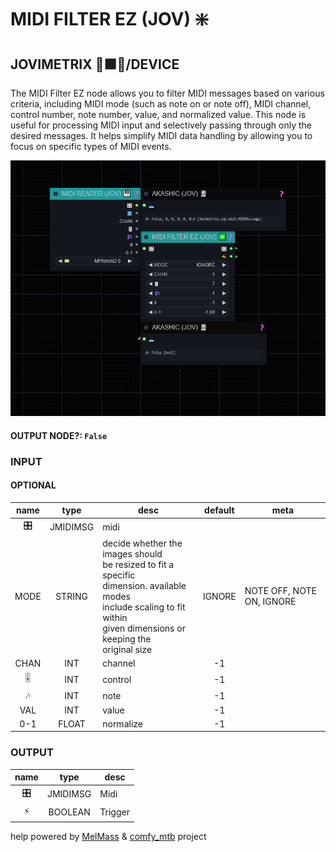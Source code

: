 # MIDI FILTER EZ (JOV) ❇️

## JOVIMETRIX 🔺🟩🔵/DEVICE

The MIDI Filter EZ node allows you to filter MIDI messages based on various criteria, including MIDI mode (such as note on or note off), MIDI channel, control number, note number, value, and normalized value. This node is useful for processing MIDI input and selectively passing through only the desired messages. It helps simplify MIDI data handling by allowing you to focus on specific types of MIDI events.

![MIDI FILTER EZ](https://raw.githubusercontent.com/Amorano/Jovimetrix-examples/master/node/MIDI%20FILTER%20EZ/MIDI%20FILTER%20EZ.png)

#### OUTPUT NODE?: `False`

### INPUT

#### OPTIONAL

name | type | desc | default | meta
:---:|:---:|---|:---:|---
🎛️ | JMIDIMSG | midi |  | 
MODE | STRING | decide whether the images should<br>be resized to fit a specific<br>dimension. available modes<br>include scaling to fit within<br>given dimensions or keeping the<br>original size | IGNORE | NOTE OFF, NOTE ON, IGNORE
CHAN | INT | channel | -1 | 
🎚️ | INT | control | -1 | 
🎶 | INT | note | -1 | 
VAL | INT | value | -1 | 
0-1 | FLOAT | normalize | -1 | 

### OUTPUT

name | type | desc
:---:|:---:|---
🎛️ | JMIDIMSG | Midi 
⚡ | BOOLEAN | Trigger 

help powered by [MelMass](https://github.com/melMass) & [comfy_mtb](https://github.com/melMass/comfy_mtb) project